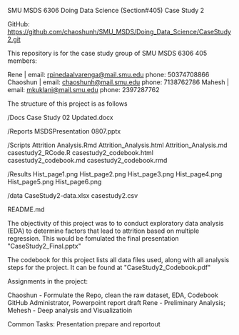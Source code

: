 SMU MSDS 6306 Doing Data Science (Section#405) Case Study 2  

GitHub: https://github.com/chaoshunh/SMU_MSDS/Doing_Data_Science/CaseStudy2.git

This repository is for the case study group of SMU MSDS 6306 405 members:

Rene | email: rpinedaalvarenga@mail.smu.edu phone: 50374708866
Chaoshun | email: chaoshunh@mail.smu.edu phone: 7138762786
Mahesh | email: mkuklani@mail.smu.edu phone: 2397287762

The structure of this project is as follows

/Docs
Case Study 02 Updated.docx 
  
/Reports
MSDSPresentation 0807.pptx 
  
/Scripts
Attrition Analysis.Rmd 
Attrition_Analysis.html 
Attrition_Analysis.md 
casestudy2_RCode.R 
casestudy2_codebook.html 
casestudy2_codebook.md 
casestudy2_codebook.rmd 
  
/Results
Hist_page1.png 
Hist_page2.png 
Hist_page3.png 
Hist_page4.png 
Hist_page5.png 
Hist_page6.png 

/data
CaseStudy2-data.xlsx 
casestudy2.csv 

  
README.md

The objectivity of this project was to to conduct exploratory data analysis (EDA) to determine factors that lead to attrition based on multiple regression. This would be fomulated the final presentation "CaseStudy2_Final.pptx"

The codebook for this project lists all data files used, along with all analysis steps for the project. It can be found at "CaseStudy2_Codebook.pdf"

Assignments in the project:

Chaoshun - Formulate the Repo, clean the raw dataset, EDA, Codebook GitHub Administrator, Powerpoint report draft
Rene - Preliminary Analysis; 
Mehesh - Deep analysis and Visualizatioin

Common Tasks: Presentation prepare and reportout
